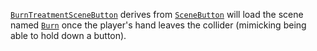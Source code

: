 [```BurnTreatmentSceneButton```](https://github.com/CMotley8/First-Aid-Training/blob/d1d3a9e8d2c5cebfae482eee766b5b282edbddc4/Assets/Scripts/Menu%20Button%20Scripts/BurnTreatmentSceneButton.cs) derives from [```SceneButton```](Scene-Button) will load the scene named [```Burn```](https://github.com/CMotley8/First-Aid-Training/blob/d1d3a9e8d2c5cebfae482eee766b5b282edbddc4/Assets/Scenes/Burn.unity) once the player's hand leaves the collider (mimicking being able to hold down a button).